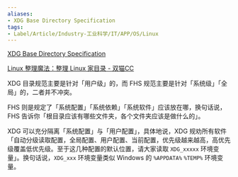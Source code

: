 ```yaml
---
aliases:
- XDG Base Directory Specification
tags:
- Label/Article/Industry-工业科学/IT/APP/OS/Linux
---
```


[XDG Base Directory Specification](https://specifications.freedesktop.org/basedir-spec/basedir-spec-latest.html)

[Linux 整理魔法：整理 Linux 家目录 - 双猫CC](https://catcat.cc/post/wn3np/)


XDG 目录规范主要是针对「用户级」的，而 FHS 规范主要是针对「系统级」「全局」的，二者并不冲突。

FHS 则是规定了「系统配置」「系统依赖」「系统软件」应该放在哪，换句话说，FHS 告诉你「根目录应该有哪些文件夹，各个文件夹应该是做什么的」。

XDG 可以充分隔离「系统配置」与「用户配置」，具体地说，XDG 规劝所有软件「自动分级读取配置，全局配置、用户配置、当前配置，优先级越来越高，高优先级覆盖低优先级。至于这几种配置的默认位置，请大家读取 `XDG_xxxxx` 环境变量」。换句话说，`XDG_xxx` 环境变量类似 Windows 的 `%APPDATA%` `%TEMP%` 环境变量。
